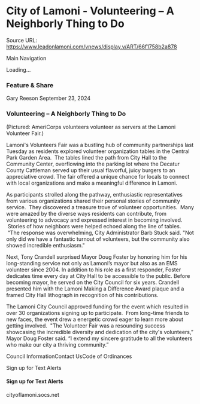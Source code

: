 # City of Lamoni - Volunteering – A Neighborly Thing to Do

Source URL: https://www.leadonlamoni.com/vnews/display.v/ART/66f1758b2a878

Main Navigation

Loading...

### Feature & Share

Gary Reeson September 23, 2024

### Volunteering – A Neighborly Thing to Do

(Pictured: AmeriCorps volunteers volunteer as servers at the Lamoni Volunteer Fair.)

Lamoni's Volunteers Fair was a bustling hub of community partnerships last Tuesday as residents explored volunteer organization tables in the Central Park Garden Area.  The tables lined the path from City Hall to the Community Center, overflowing into the parking lot where the Decatur County Cattleman served up their usual flavorful, juicy burgers to an appreciative crowd. The fair offered a unique chance for locals to connect with local organizations and make a meaningful difference in Lamoni.

As participants strolled along the pathway, enthusiastic representatives from various organizations shared their personal stories of community service.  They discovered a treasure trove of volunteer opportunities.  Many were amazed by the diverse ways residents can contribute, from volunteering to advocacy and expressed interest in becoming involved.  Stories of how neighbors were helped echoed along the line of tables.  “The response was overwhelming, City Administrator Barb Stuck said. "Not only did we have a fantastic turnout of volunteers, but the community also showed incredible enthusiasm."

Next, Tony Crandell surprised Mayor Doug Foster by honoring him for his long-standing service not only as Lamoni’s mayor but also as an EMS volunteer since 2004. In addition to his role as a first responder, Foster dedicates time every day at City Hall to be accessible to the public. Before becoming mayor, he served on the City Council for six years. Crandell presented him with the Lamoni Making a Difference Award plaque and a framed City Hall lithograph in recognition of his contributions.

The Lamoni City Council approved funding for the event which resulted in over 30 organizations signing up to participate.  From long-time friends to new faces, the event drew a energetic crowd eager to learn more about getting involved.  "The Volunteer Fair was a resounding success showcasing the incredible diversity and dedication of the city's volunteers,” Mayor Doug Foster said. “I extend my sincere gratitude to all the volunteers who make our city a thriving community.”

Council InformationContact UsCode of Ordinances

Sign up for Text Alerts

#### Sign up for Text Alerts

cityoflamoni.socs.net

